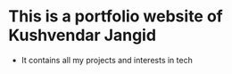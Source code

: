# This is a portfolio website of Kushvendar Jangid

- It contains all my projects and interests in tech 